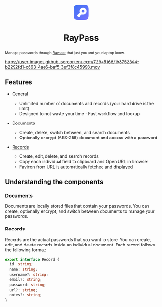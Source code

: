 <p align="center">
   <img src="assets/raypass-icon.png" height="50" />
   <h1 align="center">RayPass</h1>
   <sub>Manage passwords through <a href="https://raycast.com/">Raycast</a> that just you and your laptop know.</sub>
 </p>
 
 https://user-images.githubusercontent.com/72945168/193752304-b2292fd1-c663-4ae6-baf5-3ef3f8c45998.mov

## Features

- General
  - Unlimited number of documents and records (your hard drive is the limit)
  - Designed to not waste your time - Fast workflow and lookup

- [Documents](#documents)
  - Create, delete, switch between, and search documents
  - Optionally encrypt (AES-256) document and access with a password

- [Records](#records)
  - Create, edit, delete, and search records
  - Copy each individual field to clipboard and Open URL in browser
  - Favicon from URL is automatically fetched and displayed

## Understanding the components

### Documents

Documents are locally stored files that contain your passwords. You can create, optionally encrypt, and switch between documents to manage your passwords.

### Records

Records are the actual passwords that you want to store. You can create, edit, and delete records inside an individual document. Each record follows the following format:

```typescript
export interface Record {
  id: string;
  name: string;
  username?: string;
  email?: string;
  password: string;
  url?: string;
  notes?: string;
}
```
